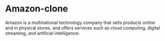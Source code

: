 # Amazon-clone
Amazon is a multinational technology company that sells products online and in physical stores, and offers services such as cloud computing, digital streaming, and artificial intelligence: 
